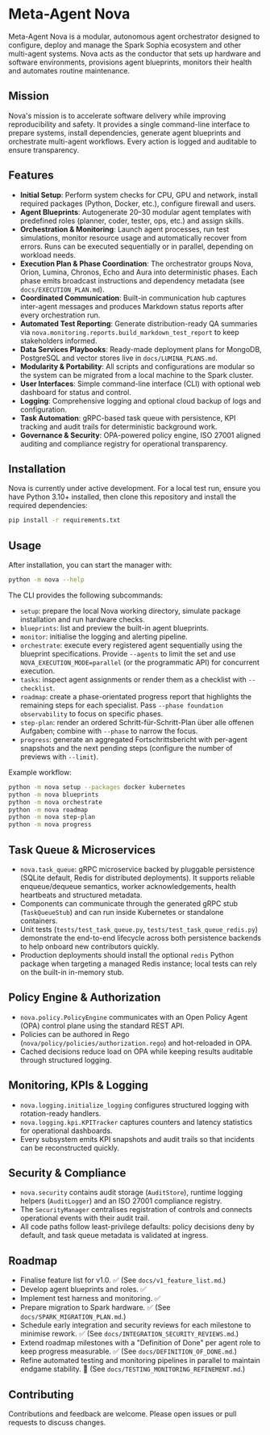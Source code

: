 # Meta-Agent Nova

Meta-Agent Nova is a modular, autonomous agent orchestrator designed to configure, deploy and manage the Spark Sophia ecosystem and other multi-agent systems. Nova acts as the conductor that sets up hardware and software environments, provisions agent blueprints, monitors their health and automates routine maintenance.

## Mission

Nova's mission is to accelerate software delivery while improving reproducibility and safety. It provides a single command-line interface to prepare systems, install dependencies, generate agent blueprints and orchestrate multi-agent workflows. Every action is logged and auditable to ensure transparency.

## Features

- **Initial Setup**: Perform system checks for CPU, GPU and network, install required packages (Python, Docker, etc.), configure firewall and users.
- **Agent Blueprints**: Autogenerate 20–30 modular agent templates with predefined roles (planner, coder, tester, ops, etc.) and assign skills.
- **Orchestration & Monitoring**: Launch agent processes, run test simulations, monitor resource usage and automatically recover from errors. Runs can be executed sequentially or in parallel, depending on workload needs.
- **Execution Plan & Phase Coordination**: The orchestrator groups Nova, Orion, Lumina, Chronos, Echo and Aura into deterministic phases. Each phase emits broadcast instructions and dependency metadata (see `docs/EXECUTION_PLAN.md`).
- **Coordinated Communication**: Built-in communication hub captures inter-agent messages and produces Markdown status reports after every orchestration run.
- **Automated Test Reporting**: Generate distribution-ready QA summaries via ``nova.monitoring.reports.build_markdown_test_report`` to keep stakeholders informed.
- **Data Services Playbooks**: Ready-made deployment plans for MongoDB, PostgreSQL and vector stores live in ``docs/LUMINA_PLANS.md``.
- **Modularity & Portability**: All scripts and configurations are modular so the system can be migrated from a local machine to the Spark cluster.
- **User Interfaces**: Simple command-line interface (CLI) with optional web dashboard for status and control.
- **Logging**: Comprehensive logging and optional cloud backup of logs and configuration.
- **Task Automation**: gRPC-based task queue with persistence, KPI tracking and audit trails for deterministic background work.
- **Governance & Security**: OPA-powered policy engine, ISO 27001 aligned auditing and compliance registry for operational transparency.

## Installation

Nova is currently under active development. For a local test run, ensure you have Python 3.10+ installed, then clone this repository and install the required dependencies:

```bash
pip install -r requirements.txt
```

## Usage

After installation, you can start the manager with:

```bash
python -m nova --help
```

The CLI provides the following subcommands:

- `setup`: prepare the local Nova working directory, simulate package installation and run hardware checks.
- `blueprints`: list and preview the built-in agent blueprints.
- `monitor`: initialise the logging and alerting pipeline.
- `orchestrate`: execute every registered agent sequentially using the blueprint specifications. Provide ``--agents`` to limit the set and use ``NOVA_EXECUTION_MODE=parallel`` (or the programmatic API) for concurrent execution.
- `tasks`: inspect agent assignments or render them as a checklist with ``--checklist``.
- `roadmap`: create a phase-orientated progress report that highlights the remaining steps for each specialist. Pass `--phase foundation observability` to focus on specific phases.
- `step-plan`: render an ordered Schritt-für-Schritt-Plan über alle offenen Aufgaben; combine with `--phase` to narrow the focus.
- `progress`: generate an aggregated Fortschrittsbericht with per-agent snapshots and the next pending steps (configure the number of previews with `--limit`).

Example workflow:

```bash
python -m nova setup --packages docker kubernetes
python -m nova blueprints
python -m nova orchestrate
python -m nova roadmap
python -m nova step-plan
python -m nova progress
```

## Task Queue & Microservices

- `nova.task_queue`: gRPC microservice backed by pluggable persistence (SQLite default, Redis for distributed deployments). It supports reliable enqueue/dequeue semantics, worker acknowledgements, health heartbeats and structured metadata.
- Components can communicate through the generated gRPC stub (`TaskQueueStub`) and can run inside Kubernetes or standalone containers.
- Unit tests (`tests/test_task_queue.py`, `tests/test_task_queue_redis.py`) demonstrate the end-to-end lifecycle across both persistence backends to help onboard new contributors quickly.
- Production deployments should install the optional `redis` Python package when targeting a managed Redis instance; local tests can rely on the built-in in-memory stub.

## Policy Engine & Authorization

- `nova.policy.PolicyEngine` communicates with an Open Policy Agent (OPA) control plane using the standard REST API.
- Policies can be authored in Rego (`nova/policy/policies/authorization.rego`) and hot-reloaded in OPA.
- Cached decisions reduce load on OPA while keeping results auditable through structured logging.

## Monitoring, KPIs & Logging

- `nova.logging.initialize_logging` configures structured logging with rotation-ready handlers.
- `nova.logging.kpi.KPITracker` captures counters and latency statistics for operational dashboards.
- Every subsystem emits KPI snapshots and audit trails so that incidents can be reconstructed quickly.

## Security & Compliance

- `nova.security` contains audit storage (`AuditStore`), runtime logging helpers (`AuditLogger`) and an ISO 27001 compliance registry.
- The `SecurityManager` centralises registration of controls and connects operational events with their audit trail.
- All code paths follow least-privilege defaults: policy decisions deny by default, and task queue metadata is validated at ingress.

## Roadmap

- Finalise feature list for v1.0. ✅ (See `docs/v1_feature_list.md`.)
- Develop agent blueprints and roles. ✅
- Implement test harness and monitoring. ✅
- Prepare migration to Spark hardware. ✅ (See `docs/SPARK_MIGRATION_PLAN.md`.)
- Schedule early integration and security reviews for each milestone to minimise rework. ✅ (See `docs/INTEGRATION_SECURITY_REVIEWS.md`.)
- Extend roadmap milestones with a "Definition of Done" per agent role to keep progress measurable. ✅ (See `docs/DEFINITION_OF_DONE.md`.)
- Refine automated testing and monitoring pipelines in parallel to maintain endgame stability. 🚧 (See `docs/TESTING_MONITORING_REFINEMENT.md`.)

## Contributing

Contributions and feedback are welcome. Please open issues or pull requests to discuss changes.
